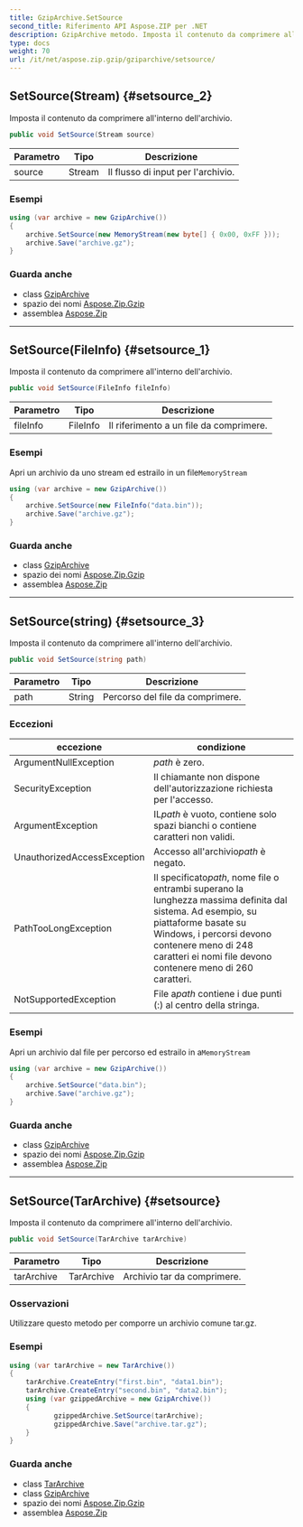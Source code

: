 ```yaml
---
title: GzipArchive.SetSource
second_title: Riferimento API Aspose.ZIP per .NET
description: GzipArchive metodo. Imposta il contenuto da comprimere allinterno dellarchivio.
type: docs
weight: 70
url: /it/net/aspose.zip.gzip/gziparchive/setsource/
---
```

## SetSource(Stream) {#setsource_2}

Imposta il contenuto da comprimere all'interno dell'archivio.

```csharp
public void SetSource(Stream source)
```

| Parametro | Tipo | Descrizione |
| --- | --- | --- |
| source | Stream | Il flusso di input per l'archivio. |

### Esempi

```csharp
using (var archive = new GzipArchive())
{
    archive.SetSource(new MemoryStream(new byte[] { 0x00, 0xFF }));
    archive.Save("archive.gz");
}
```

### Guarda anche

* class [GzipArchive](../)
* spazio dei nomi [Aspose.Zip.Gzip](../../gziparchive/)
* assemblea [Aspose.Zip](../../../)

---

## SetSource(FileInfo) {#setsource_1}

Imposta il contenuto da comprimere all'interno dell'archivio.

```csharp
public void SetSource(FileInfo fileInfo)
```

| Parametro | Tipo | Descrizione |
| --- | --- | --- |
| fileInfo | FileInfo | Il riferimento a un file da comprimere. |

### Esempi

Apri un archivio da uno stream ed estrailo in un file`MemoryStream`

```csharp
using (var archive = new GzipArchive()) 
{
    archive.SetSource(new FileInfo("data.bin"));
    archive.Save("archive.gz");
}
```

### Guarda anche

* class [GzipArchive](../)
* spazio dei nomi [Aspose.Zip.Gzip](../../gziparchive/)
* assemblea [Aspose.Zip](../../../)

---

## SetSource(string) {#setsource_3}

Imposta il contenuto da comprimere all'interno dell'archivio.

```csharp
public void SetSource(string path)
```

| Parametro | Tipo | Descrizione |
| --- | --- | --- |
| path | String | Percorso del file da comprimere. |

### Eccezioni

| eccezione | condizione |
| --- | --- |
| ArgumentNullException | *path* è zero. |
| SecurityException | Il chiamante non dispone dell'autorizzazione richiesta per l'accesso. |
| ArgumentException | IL*path* è vuoto, contiene solo spazi bianchi o contiene caratteri non validi. |
| UnauthorizedAccessException | Accesso all'archivio*path* è negato. |
| PathTooLongException | Il specificato*path*, nome file o entrambi superano la lunghezza massima definita dal sistema. Ad esempio, su piattaforme basate su Windows, i percorsi devono contenere meno di 248 caratteri ei nomi file devono contenere meno di 260 caratteri. |
| NotSupportedException | File a*path* contiene i due punti (:) al centro della stringa. |

### Esempi

Apri un archivio dal file per percorso ed estrailo in a`MemoryStream`

```csharp
using (var archive = new GzipArchive()) 
{
    archive.SetSource("data.bin");
    archive.Save("archive.gz");
}
```

### Guarda anche

* class [GzipArchive](../)
* spazio dei nomi [Aspose.Zip.Gzip](../../gziparchive/)
* assemblea [Aspose.Zip](../../../)

---

## SetSource(TarArchive) {#setsource}

Imposta il contenuto da comprimere all'interno dell'archivio.

```csharp
public void SetSource(TarArchive tarArchive)
```

| Parametro | Tipo | Descrizione |
| --- | --- | --- |
| tarArchive | TarArchive | Archivio tar da comprimere. |

### Osservazioni

Utilizzare questo metodo per comporre un archivio comune tar.gz.

### Esempi

```csharp
using (var tarArchive = new TarArchive())
{
    tarArchive.CreateEntry("first.bin", "data1.bin");
    tarArchive.CreateEntry("second.bin", "data2.bin");
    using (var gzippedArchive = new GzipArchive())
    {
           gzippedArchive.SetSource(tarArchive);
           gzippedArchive.Save("archive.tar.gz");
    }
}
```

### Guarda anche

* class [TarArchive](../../../aspose.zip.tar/tararchive/)
* class [GzipArchive](../)
* spazio dei nomi [Aspose.Zip.Gzip](../../gziparchive/)
* assemblea [Aspose.Zip](../../../)


